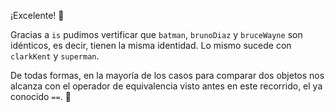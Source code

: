 ¡Excelente! :tada:

Gracias a `is` pudimos vertificar que `batman`, `brunoDiaz` y `bruceWayne` son idénticos, es decir, tienen la misma identidad. Lo mismo sucede con `clarkKent` y `superman`. 

De todas formas, en la mayoría de los casos para comparar dos objetos nos alcanza con el operador de equivalencia visto antes en este recorrido, el ya conocido `==`. :raised_hands: